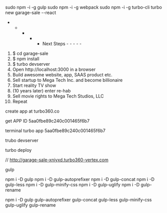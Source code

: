 sudo npm -i -g gulp
sudo npm -i -g webpack
sudo npm -i -g turbo-cli
turbo new garage-sale --react

- - - - - Next Steps - - - - -
1. $ cd garage-sale
2. $ npm install
3. $ turbo devserver
4. Open http://localhost:3000 in a browser
5. Build awesome website, app, SAAS product etc.
6. Sell startup to Mega Tech Inc. and become billionaire
7. Start reality TV show
8. (10 years later) enter re-hab
9. Sell movie rights to Mega Tech Studios, LLC
10. Repeat


create app at turbo360.co

get APP ID 5aa0fbe89c240c001465f6b7


terminal
turbo app 5aa0fbe89c240c001465f6b7

trubo devserver

turbo deploy

// http://garage-sale-xniyxd.turbo360-vertex.com

gulp

npm i -D gulp
npm i -D gulp-autoprefixer
npm i -D gulp-concat
npm i -D gulp-less
npm i -D gulp-minify-css
npm i -D gulp-uglify
npm i -D gulp-rename

npm i -D gulp gulp-autoprefixer gulp-concat gulp-less gulp-minify-css gulp-uglify gulp-rename
